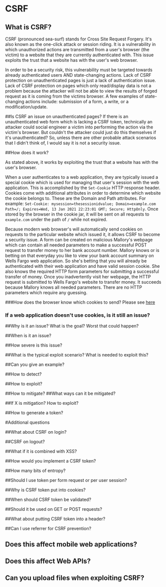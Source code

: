 # CSRF

## What is CSRF?
CSRF (pronounced sea-surf) stands for Cross Site Request Forgery. It's also known as the one-click attack or session riding.  It is a vulnerability in which unauthorized actions are transmitted from a user's browser (the victim) to a website that they are currently authenticated with. This issue exploits the trust that a website has with the user's web browser.

In order to be a security risk, this vulnerability must be targeted towards already authenticated users AND state-changing actions. Lack of CSRF protection on unauthenticated pages is just a lack of authentication issue. Lack of CSRF protection on pages which only read/display data is not a problem because the attacker will not be able to view the results of forged request as it is coming from the victims browser. A few examples of state-changing actions include: submission of a form, a write, or a modification/update.


##Is CSRF an issue on unauthenticated pages?
If there is an unauthenticated web form which is lacking a CSRF token, technically an attacker could social engineer a victim into performing the action via the victim's browser. But couldn't the attacker could just do this themselves if it's unauthenticated? So, unless there are other probable attack scenarios that I didn't think of, I would say it is not a security issue.


##How does it work?<a id="#abc"></a>

As stated above, it works by exploiting the trust that a website has with the user's browser. 

When a user authenticates to a web application, they are typically issued a special cookie which is used for managing that user's session with the web application. This is accomplished by the `Set-Cookie` HTTP response header. Cookies come with additional attributes in order to determine which website the cookie belongs to. These are the Domain and Path attributes. For example: `Set-Cookie: mysession=thesessionidvalue; Domain=example.com Path=/; Expires=Wed, 13 Jan 2021 22:23:01 GMT; Secure; HttpOnly`. Once stored by the browser in the cookie jar, it will be sent on all requests to `example.com` under the path of `/` while not expired.

Because modern web browser's will automatically send cookies on requests to the particular website which issued it, it allows CSRF to become a security issue. A form can be created on malicious Mallory's webpage which can contain all needed parameters to make a successful POST request to transfer money to her bank account number. Mallory knows or is betting on that everyday you like to view your bank account summary on Wells Fargo web application. So she's betting that you will already be authenticated with their web application and have valid session cookie. She also knows the required HTTP form parameters for submitting a successful transfer of money. Once you inadvertently visit her webpage, the HTTP request is submitted to Wells Fargo's website to transfer money. It succeeds because Mallory knows all needed parameters. There are no HTTP parameters which require any guessing.

###How does the browser know which cookies to send?
Please see [here](#abc)

### If a web application doesn't use cookies, is it still an issue?


##Why is it an issue? What is the goal? Worst that could happen?


##When is it an issue?

##How severe is this issue?

##What is the typical exploit scenario? What is needed to exploit this?


##Can you give an example?



##How to detect?

##How to exploit?

##How to mitigate?
##What ways can it be mitigated?

##If X is mitigation? How to exploit?


##How to generate a token?

#Additional questions

##What about CSRF on login?

##CSRF on logout?

##What if it is combined with XSS?

##How would you implement a CSRF token?

##How many bits of entropy?

##Should I use token per form request or per user session?

##Why is CSRF token put into cookies?

##When should CSRF token be validated?

##Should it be used on GET or POST requests?

##What about putting CSRF token into a header?

##Can I use referrer for CSRF prevention?

## Does this affect mobile web applications?

## Does this affect Web APIs?

## Can you upload files when exploiting CSRF?
